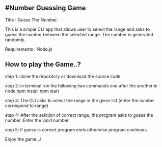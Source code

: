 #Number Guessing Game
-----------------------

Title : Guess The Number.

This is a simple CLI app that allows user to select the range and asks to guess the number between the selected range.
The number is generated randomly.

Requirements :
Node.js

How to play the Game..?
-----------------------
step 1: clone the repository or download the source code

step 2: in terminal run the following two commands one after the another in node
        npm install
        npm start

step 3: The CLI asks to select the range in the given list (enter the number correspond to range)

step 4: After the selction of correct range, the program asks to guess the number. Enter the valid number

step 5: if guess is correct program ends otherwise program continues.

Enjoy the game...!



              
              

